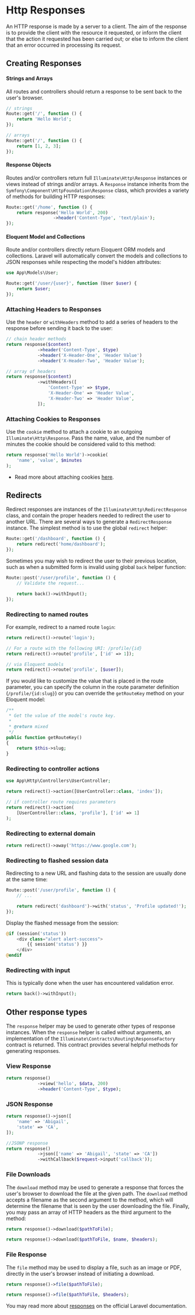 # Http Responses
An HTTP response is made by a server to a client. The aim of the response is to provide the client with the resource it requested, or inform the client that the action it requested has been carried out; or else to inform the client that an error occurred in processing its request.

## Creating Responses
#### Strings and Arrays
All routes and controllers should return a response to be sent back to the user's browser.
```php
// strings
Route::get('/', function () {
    return 'Hello World';
});

// arrays
Route::get('/', function () {
    return [1, 2, 3];
});
```

#### Response Objects
Routes and/or controllers return full `Illuminate\Http\Response` instances or views instead of strings and/or arrays. A `Response` instance inherits from the `Symfony\Component\HttpFoundation\Response` class, which provides a variety of methods for building HTTP responses:
```php
Route::get('/home', function () {
    return response('Hello World', 200)
                  ->header('Content-Type', 'text/plain');
});
```

#### Eloquent Model and Collections
Route and/or controllers directly return Eloquent ORM models and collections. Laravel will automatically convert the models and collections to JSON responses while respecting the model's hidden attributes:
```php
use App\Models\User;

Route::get('/user/{user}', function (User $user) {
    return $user;
});
```

### Attaching Headers to Responses
Use the `header` or `withHeaders` method to add a series of headers to the response before sending it back to the user:
```php
// chain header methods
return response($content)
            ->header('Content-Type', $type)
            ->header('X-Header-One', 'Header Value')
            ->header('X-Header-Two', 'Header Value');

// array of headers
return response($content)
            ->withHeaders([
                'Content-Type' => $type,
                'X-Header-One' => 'Header Value',
                'X-Header-Two' => 'Header Value',
            ]);
```

### Attaching Cookies to Responses
Use the `cookie` method to attach a cookie to an outgoing `Illuminate\Http\Response`. Pass the name, value, and the number of minutes the cookie should be considered valid to this method:
```php
return response('Hello World')->cookie(
    'name', 'value', $minutes
);
```
 - Read more about attaching cookies [here](https://laravel.com/docs/8.x/responses#attaching-cookies-to-responses).

## Redirects
Redirect responses are instances of the `Illuminate\Http\RedirectResponse` class, and contain the proper headers needed to redirect the user to another URL. There are several ways to generate a `RedirectResponse` instance. The simplest method is to use the global `redirect` helper:
```php
Route::get('/dashboard', function () {
    return redirect('home/dashboard');
});
```

Sometimes you may wish to redirect the user to their previous location, such as when a submitted form is invalid using global `back` helper function:
```php
Route::post('/user/profile', function () {
    // Validate the request...

    return back()->withInput();
});
```

### Redirecting to named routes
For example, redirect to a named route `login`:
```php
return redirect()->route('login');

// For a route with the following URI: /profile/{id}
return redirect()->route('profile', ['id' => 1]);

// via Eloquent models
return redirect()->route('profile', [$user]);
```

If you would like to customize the value that is placed in the route parameter, you can specify the column in the route parameter definition (`/profile/{id:slug}`) or you can override the `getRouteKey` method on your Eloquent model:
```php
/**
 * Get the value of the model's route key.
 *
 * @return mixed
 */
public function getRouteKey()
{
    return $this->slug;
}
```

### Redirecting to controller actions
```php
use App\Http\Controllers\UserController;

return redirect()->action([UserController::class, 'index']);

// if controller route requires parameters
return redirect()->action(
    [UserController::class, 'profile'], ['id' => 1]
);
```

### Redirecting to external domain
```php
return redirect()->away('https://www.google.com');
```

### Redirecting to flashed session data
Redirecting to a new URL and flashing data to the session are usually done at the same time:
```php
Route::post('/user/profile', function () {
    // ...

    return redirect('dashboard')->with('status', 'Profile updated!');
});
```
Display the flashed message from the session:
```php
@if (session('status'))
    <div class="alert alert-success">
        {{ session('status') }}
    </div>
@endif
```

### Redirecting with input
This is typically done when the user has encountered validation error.
```php
return back()->withInput();
```

## Other response types
The `response` helper may be used to generate other types of response instances. When the `response` helper is called without arguments, an implementation of the `Illuminate\Contracts\Routing\ResponseFactory` contract is returned. This contract provides several helpful methods for generating responses.

### View Response
```php
return response()
            ->view('hello', $data, 200)
            ->header('Content-Type', $type);
```

### JSON Response
```php
return response()->json([
    'name' => 'Abigail',
    'state' => 'CA',
]);

//JSONP response
return response()
            ->json(['name' => 'Abigail', 'state' => 'CA'])
            ->withCallback($request->input('callback'));
```

### File Downloads
The `download` method may be used to generate a response that forces the user's browser to download the file at the given path. The `download` method accepts a filename as the second argument to the method, which will determine the filename that is seen by the user downloading the file. Finally, you may pass an array of HTTP headers as the third argument to the method:
```php
return response()->download($pathToFile);

return response()->download($pathToFile, $name, $headers);
```

### File Response
The `file` method may be used to display a file, such as an image or PDF, directly in the user's browser instead of initiating a download.
```php
return response()->file($pathToFile);

return response()->file($pathToFile, $headers);
```

You may read more about [responses](https://laravel.com/docs/8.x/responses) on the official Laravel documentation.
